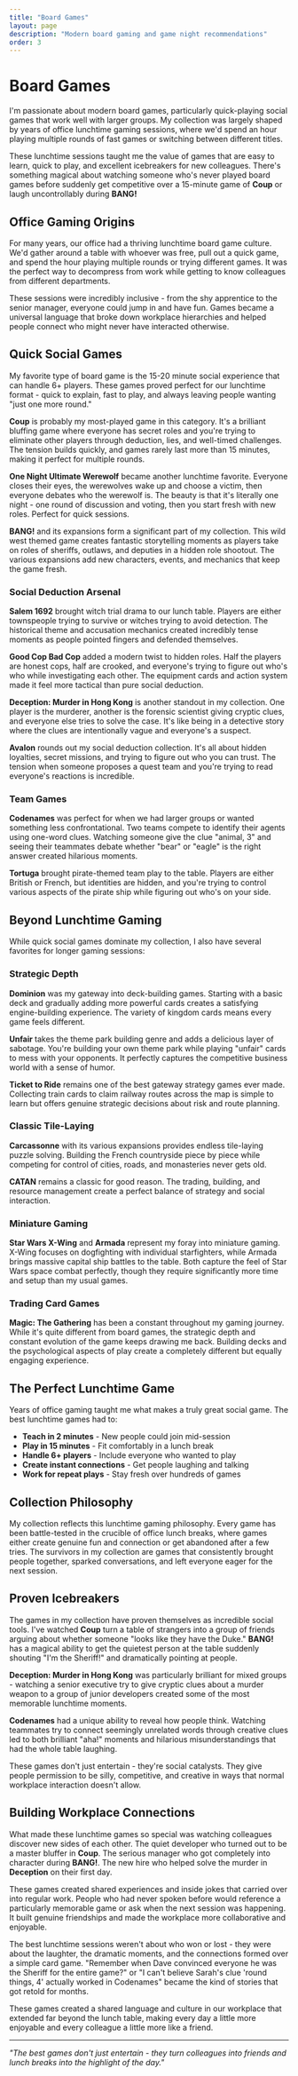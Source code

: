 ```yaml
---
title: "Board Games"
layout: page
description: "Modern board gaming and game night recommendations"
order: 3
---
```


# Board Games

I'm passionate about modern board games, particularly quick-playing social games that work well with larger groups. My collection was largely shaped by years of office lunchtime gaming sessions, where we'd spend an hour playing multiple rounds of fast games or switching between different titles.

These lunchtime sessions taught me the value of games that are easy to learn, quick to play, and excellent icebreakers for new colleagues. There's something magical about watching someone who's never played board games before suddenly get competitive over a 15-minute game of **Coup** or laugh uncontrollably during **BANG!**

## Office Gaming Origins

For many years, our office had a thriving lunchtime board game culture. We'd gather around a table with whoever was free, pull out a quick game, and spend the hour playing multiple rounds or trying different games. It was the perfect way to decompress from work while getting to know colleagues from different departments.

These sessions were incredibly inclusive - from the shy apprentice to the senior manager, everyone could jump in and have fun. Games became a universal language that broke down workplace hierarchies and helped people connect who might never have interacted otherwise.

## Quick Social Games

My favorite type of board game is the 15-20 minute social experience that can handle 6+ players. These games proved perfect for our lunchtime format - quick to explain, fast to play, and always leaving people wanting "just one more round."

**Coup** is probably my most-played game in this category. It's a brilliant bluffing game where everyone has secret roles and you're trying to eliminate other players through deduction, lies, and well-timed challenges. The tension builds quickly, and games rarely last more than 15 minutes, making it perfect for multiple rounds.

**One Night Ultimate Werewolf** became another lunchtime favorite. Everyone closes their eyes, the werewolves wake up and choose a victim, then everyone debates who the werewolf is. The beauty is that it's literally one night - one round of discussion and voting, then you start fresh with new roles. Perfect for quick sessions.

**BANG!** and its expansions form a significant part of my collection. This wild west themed game creates fantastic storytelling moments as players take on roles of sheriffs, outlaws, and deputies in a hidden role shootout. The various expansions add new characters, events, and mechanics that keep the game fresh.

### Social Deduction Arsenal
**Salem 1692** brought witch trial drama to our lunch table. Players are either townspeople trying to survive or witches trying to avoid detection. The historical theme and accusation mechanics created incredibly tense moments as people pointed fingers and defended themselves.

**Good Cop Bad Cop** added a modern twist to hidden roles. Half the players are honest cops, half are crooked, and everyone's trying to figure out who's who while investigating each other. The equipment cards and action system made it feel more tactical than pure social deduction.

**Deception: Murder in Hong Kong** is another standout in my collection. One player is the murderer, another is the forensic scientist giving cryptic clues, and everyone else tries to solve the case. It's like being in a detective story where the clues are intentionally vague and everyone's a suspect.

**Avalon** rounds out my social deduction collection. It's all about hidden loyalties, secret missions, and trying to figure out who you can trust. The tension when someone proposes a quest team and you're trying to read everyone's reactions is incredible.

### Team Games
**Codenames** was perfect for when we had larger groups or wanted something less confrontational. Two teams compete to identify their agents using one-word clues. Watching someone give the clue "animal, 3" and seeing their teammates debate whether "bear" or "eagle" is the right answer created hilarious moments.

**Tortuga** brought pirate-themed team play to the table. Players are either British or French, but identities are hidden, and you're trying to control various aspects of the pirate ship while figuring out who's on your side.

## Beyond Lunchtime Gaming

While quick social games dominate my collection, I also have several favorites for longer gaming sessions:

### Strategic Depth
**Dominion** was my gateway into deck-building games. Starting with a basic deck and gradually adding more powerful cards creates a satisfying engine-building experience. The variety of kingdom cards means every game feels different.

**Unfair** takes the theme park building genre and adds a delicious layer of sabotage. You're building your own theme park while playing "unfair" cards to mess with your opponents. It perfectly captures the competitive business world with a sense of humor.

**Ticket to Ride** remains one of the best gateway strategy games ever made. Collecting train cards to claim railway routes across the map is simple to learn but offers genuine strategic decisions about risk and route planning.

### Classic Tile-Laying
**Carcassonne** with its various expansions provides endless tile-laying puzzle solving. Building the French countryside piece by piece while competing for control of cities, roads, and monasteries never gets old.

**CATAN** remains a classic for good reason. The trading, building, and resource management create a perfect balance of strategy and social interaction.

### Miniature Gaming
**Star Wars X-Wing** and **Armada** represent my foray into miniature gaming. X-Wing focuses on dogfighting with individual starfighters, while Armada brings massive capital ship battles to the table. Both capture the feel of Star Wars space combat perfectly, though they require significantly more time and setup than my usual games.

### Trading Card Games
**Magic: The Gathering** has been a constant throughout my gaming journey. While it's quite different from board games, the strategic depth and constant evolution of the game keeps drawing me back. Building decks and the psychological aspects of play create a completely different but equally engaging experience.

## The Perfect Lunchtime Game

Years of office gaming taught me what makes a truly great social game. The best lunchtime games had to:

- **Teach in 2 minutes** - New people could join mid-session
- **Play in 15 minutes** - Fit comfortably in a lunch break
- **Handle 6+ players** - Include everyone who wanted to play
- **Create instant connections** - Get people laughing and talking
- **Work for repeat plays** - Stay fresh over hundreds of games

## Collection Philosophy

My collection reflects this lunchtime gaming philosophy. Every game has been battle-tested in the crucible of office lunch breaks, where games either create genuine fun and connection or get abandoned after a few tries. The survivors in my collection are games that consistently brought people together, sparked conversations, and left everyone eager for the next session.

## Proven Icebreakers

The games in my collection have proven themselves as incredible social tools. I've watched **Coup** turn a table of strangers into a group of friends arguing about whether someone "looks like they have the Duke." **BANG!** has a magical ability to get the quietest person at the table suddenly shouting "I'm the Sheriff!" and dramatically pointing at people.

**Deception: Murder in Hong Kong** was particularly brilliant for mixed groups - watching a senior executive try to give cryptic clues about a murder weapon to a group of junior developers created some of the most memorable lunchtime moments.

**Codenames** had a unique ability to reveal how people think. Watching teammates try to connect seemingly unrelated words through creative clues led to both brilliant "aha!" moments and hilarious misunderstandings that had the whole table laughing.

These games don't just entertain - they're social catalysts. They give people permission to be silly, competitive, and creative in ways that normal workplace interaction doesn't allow.

## Building Workplace Connections

What made these lunchtime games so special was watching colleagues discover new sides of each other. The quiet developer who turned out to be a master bluffer in **Coup**. The serious manager who got completely into character during **BANG!**. The new hire who helped solve the murder in **Deception** on their first day.

These games created shared experiences and inside jokes that carried over into regular work. People who had never spoken before would reference a particularly memorable game or ask when the next session was happening. It built genuine friendships and made the workplace more collaborative and enjoyable.

The best lunchtime sessions weren't about who won or lost - they were about the laughter, the dramatic moments, and the connections formed over a simple card game. "Remember when Dave convinced everyone he was the Sheriff for the entire game?" or "I can't believe Sarah's clue 'round things, 4' actually worked in Codenames" became the kind of stories that got retold for months.

These games created a shared language and culture in our workplace that extended far beyond the lunch table, making every day a little more enjoyable and every colleague a little more like a friend.

---

*"The best games don't just entertain - they turn colleagues into friends and lunch breaks into the highlight of the day."*
